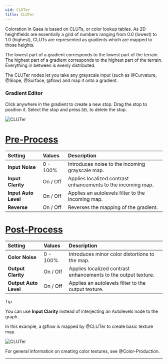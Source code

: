 ```yaml
---
uid: CLUTer
title: CLUTer
---
```


Coloration in Gaea is based on CLUTs, or color lookup tables. As 2D heightfields are essentially a grid of numbers ranging from 0.0 (lowest) to 1.0 (highest), CLUTs are represented as gradients which are mapped to those heights.

The lowest part of a gradient corresponds to the lowest part of the terrain. The highest part of a gradient corresponds to the highest part of the terrain. Everything in between is evenly distributed.

The CLUTer nodes let you take any grayscale input (such as @Curvature, @Slope, @Surface, @flow) and map it onto a gradient.

### Gradient Editor
Click anywhere in the gradient to create a new stop. Drag the stop to position it. Select the stop and press `DEL` to delete the stop.

![CLUTer](../../images/CLUT-sample.png)

# [Pre-Process](#tab/tabid-a)
| Setting              | Values      | Description                                                  |
| :------------------- | :---------- | :----------------------------------------------------------- |
| **Input Noise**      | 0 - 100% | Introduces noise to the incoming grayscale map.              |
| **Input Clarity**    | On / Off    | Applies localized contrast enhancements to the incoming map. |
| **Input Auto Level** | On / Off    | Applies an autolevels filter to the incoming map.            |
| **Reverse**          | On / Off    | Reverses the mapping of the gradient.                        |

# [Post-Process](#tab/tabid-b)
| Setting               | Values      | Description                                                    |
| :-------------------- | :---------- | :------------------------------------------------------------- |
| **Color Noise**       | 0 - 100% | Introduces minor color distortions to the map.                 |
| **Output Clarity**    | On / Off    | Applies localized contrast enhancements to the output texture. |
| **Output Auto Level** | On / Off    | Applies an autolevels filter to the output texture.            |



> [!TIP]
> You can use **Input Clarity** instead of interjecting an Autolevels node to the graph.

In this example, a @flow is mapped by @CLUTer to create basic texture map.

![CLUTer](../../images/CLUT-sample2.png)

For general information on creating color textures, see @Color-Production.

***

<!--examples-->